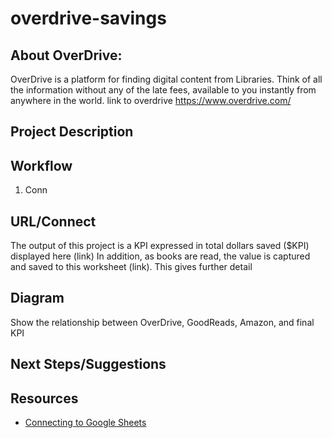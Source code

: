 # overdrive-savings

## About OverDrive:  

OverDrive is a platform for finding digital content from Libraries. Think of all the information without any of the late fees, available to you instantly from anywhere in the world. link to overdrive https://www.overdrive.com/ 

## Project Description 



## Workflow 

1. Conn


## URL/Connect 

The output of this project is a KPI expressed in total dollars saved ($KPI) displayed here (link) In addition, as books are read, the value is captured and saved to this worksheet (link). This gives further detail

## Diagram 

Show the relationship between OverDrive, GoodReads, Amazon, and final KPI 

## Next Steps/Suggestions


## Resources 

* [Connecting to Google Sheets](https://towardsdatascience.com/accessing-google-spreadsheet-data-using-python-90a5bc214fd2)





